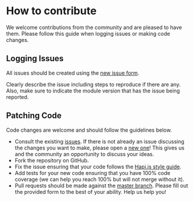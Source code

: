 # How to contribute
We welcome contributions from the community and are pleased to have them.  Please follow this guide when logging issues or making code changes.

## Logging Issues
All issues should be created using the [new issue form](https://github.com/xogroup/toki-method-rabbit/issues/new).

Clearly describe the issue including steps to reproduce if there are any.  Also, make sure to indicate the module version that has the issue being reported.

## Patching Code
Code changes are welcome and should follow the guidelines below.

* Consult the existing [issues](https://github.com/xogroup/toki-method-rabbit/issues). If there is not already an issue discussing the changes you want to make, please open a [new one](https://github.com/xogroup/toki-method-rabbit/issues/new)! This gives us and the community an opportunity to discuss your ideas.
* Fork the repository on GitHub.
* Fix the issue ensuring that your code follows the [Hapi.js style guide](https://github.com/hapijs/contrib/blob/master/Style.md).
* Add tests for your new code ensuring that you have 100% code coverage (we can help you reach 100% but will not merge without it).
* Pull requests should be made against the [master branch](https://github.com/xogroup/toki-method-rabbit/tree/master). Please fill out the provided form to the best of your ability. Help us help you!